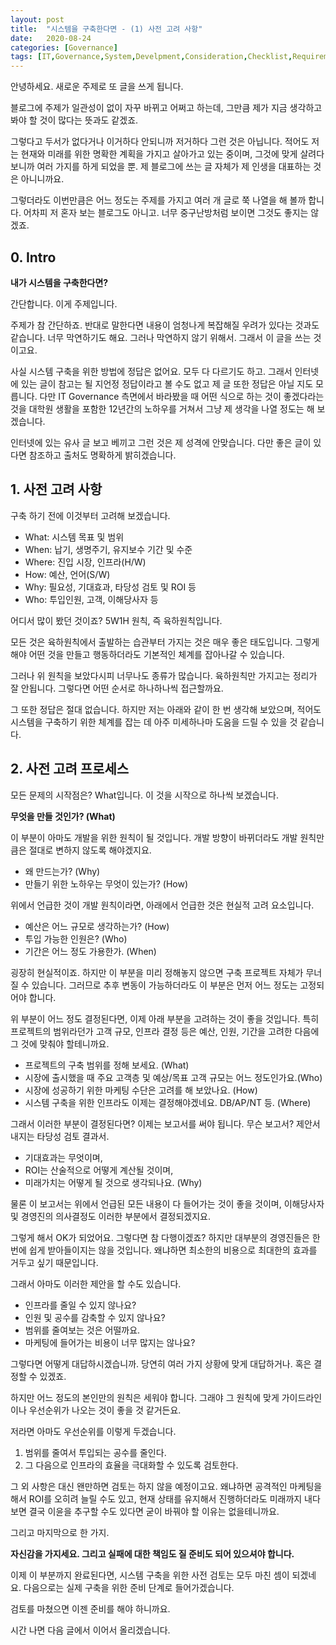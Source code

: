 ```yaml
---
layout: post
title:  "시스템을 구축한다면 - (1) 사전 고려 사항"
date:   2020-08-24
categories: [Governance]
tags: [IT,Governance,System,Develpment,Consideration,Checklist,Requirement]
---
```


안녕하세요. 새로운 주제로 또 글을 쓰게 됩니다.

블로그에 주제가 일관성이 없이 자꾸 바뀌고 어쩌고 하는데, 그만큼 제가 지금 생각하고 봐야 할 것이 많다는 뜻과도 같겠죠.

그렇다고 두서가 없다거나 이거하다 안되니까 저거하다 그런 것은 아닙니다. 적어도 저는 현재와 미래를 위한 명확한 계획을 가지고 살아가고 있는 중이며,
그것에 맞게 살려다 보니까 여러 가지를 하게 되었을 뿐.
제 블로그에 쓰는 글 자체가 제 인생을 대표하는 것은 아니니까요.

그렇더라도 이번만큼은 어느 정도는 주제를 가지고 여러 개 글로 쭉 나열을 해 볼까 합니다. 어차피 저 혼자 보는 블로그도 아니고. 너무 중구난방처럼 보이면 그것도 좋지는 않겠죠.

## 0. Intro

**내가 시스템을 구축한다면?**

간단합니다. 이게 주제입니다.

주제가 참 간단하죠. 반대로 말한다면 내용이 엄청나게 복잡해질 우려가 있다는 것과도 같습니다.
너무 막연하기도 해요. 그러나 막연하지 않기 위해서. 그래서 이 글을 쓰는 것이고요.

사실 시스템 구축을 위한 방법에 정답은 없어요. 모두 다 다르기도 하고.
그래서 인터넷에 있는 글이 참고는 될 지언정 정답이라고 볼 수도 없고 제 글 또한 정답은 아닐 지도 모릅니다.
다만 IT Governance 측면에서 바라봤을 때 어떤 식으로 하는 것이 좋겠다라는 것을 대학원 생활을 포함한 12년간의 노하우를 거쳐서 그냥 제 생각을 나열 정도는 해 보겠습니다.

인터넷에 있는 유사 글 보고 베끼고 그런 것은 제 성격에 안맞습니다. 다만 좋은 글이 있다면 참조하고 출처도 명확하게 밝히겠습니다.

## 1. 사전 고려 사항

구축 하기 전에 이것부터 고려해 보겠습니다.

+ What: 시스템 목표 및 범위
+ When: 납기, 생명주기, 유지보수 기간 및 수준
+ Where: 진입 시장, 인프라(H/W)
+ How: 예산, 언어(S/W)
+ Why: 필요성, 기대효과, 타당성 검토 및 ROI 등
+ Who: 투입인원, 고객, 이해당사자 등

어디서 많이 봤던 것이죠? 5W1H 원칙, 즉 육하원칙입니다.

모든 것은 육하원칙에서 출발하는 습관부터 가지는 것은 매우 좋은 태도입니다.
그렇게 해야 어떤 것을 만들고 행동하더라도 기본적인 체계를 잡아나갈 수 있습니다.

그러나 위 원칙을 보았다시피 너무나도 종류가 많습니다. 육하원칙만 가지고는 정리가 잘 안됩니다.
그렇다면 어떤 순서로 하나하나씩 접근할까요.

그 또한 정답은 절대 없습니다. 하지만 저는 아래와 같이 한 번 생각해 보았으며, 적어도 시스템을 구축하기 위한 체계를 잡는 데 아주 미세하나마 도움을 드릴 수 있을 것 같습니다.

## 2. 사전 고려 프로세스

모든 문제의 시작점은? What입니다.
이 것을 시작으로 하나씩 보겠습니다.

**무엇을 만들 것인가? (What)**

이 부분이 아마도 개발을 위한 원칙이 될 것입니다. 
개발 방향이 바뀌더라도 개발 원칙만큼은 절대로 변하지 않도록 해야겠지요.

+ 왜 만드는가? (Why)
+ 만들기 위한 노하우는 무엇이 있는가? (How)

위에서 언급한 것이 개발 원칙이라면, 아래에서 언급한 것은 현실적 고려 요소입니다.

+ 예산은 어느 규모로 생각하는가? (How)
+ 투입 가능한 인원은? (Who)
+ 기간은 어느 정도 가용한가. (When)

굉장히 현실적이죠. 하지만 이 부분을 미리 정해놓지 않으면 구축 프로젝트 자체가 무너질 수 있습니다. 그러므로 추후 변동이 가능하더라도 이 부분은 먼저 어느 정도는 고정되어야 합니다.

위 부분이 어느 정도 결정된다면, 이제 아래 부분을 고려하는 것이 좋을 것입니다. 특히 프로젝트의 범위라던가 고객 규모, 인프라 결정 등은 예산, 인원, 기간을 고려한 다음에 그 것에 맞춰야 할테니까요.

+ 프로젝트의 구축 범위를 정해 보세요. (What)
+ 시장에 출시했을 때 주요 고객층 및 예상/목표 고객 규모는 어느 정도인가요.(Who)
+ 시장에 성공하기 위한 마케팅 수단은 고려를 해 보았나요. (How)
+ 시스템 구축을 위한 인프라도 이제는 결정해야겠네요. DB/AP/NT 등. (Where)

그래서 이러한 부분이 결정된다면? 이제는 보고서를 써야 됩니다. 
무슨 보고서? 제안서 내지는 타당성 검토 결과서.

+ 기대효과는 무엇이며,
+ ROI는 산술적으로 어떻게 계산될 것이며,
+ 미래가치는 어떻게 될 것으로 생각되나요. (Why)

물론 이 보고서는 위에서 언급된 모든 내용이 다 들어가는 것이 좋을 것이며, 이해당사자 및 경영진의 의사결정도 이러한 부분에서 결정되겠지요.

그렇게 해서 OK가 되었어요. 그렇다면 참 다행이겠죠?
하지만 대부분의 경영진들은 한 번에 쉽게 받아들이지는 않을 것입니다.
왜냐하면 최소한의 비용으로 최대한의 효과를 거두고 싶기 때문입니다.

그래서 아마도 이러한 제안을 할 수도 있습니다.

+ 인프라를 줄일 수 있지 않나요?
+ 인원 및 공수를 감축할 수 있지 않나요?
+ 범위를 줄여보는 것은 어떨까요.
+ 마케팅에 들어가는 비용이 너무 많지는 않나요?

그렇다면 어떻게 대답하시겠습니까. 
당연히 여러 가지 상황에 맞게 대답하거나. 혹은 결정할 수 있겠죠.

하지만 어느 정도의 본인만의 원칙은 세워야 합니다.
그래야 그 원칙에 맞게 가이드라인이나 우선순위가 나오는 것이 좋을 것 같거든요.

저라면 아마도 우선순위를 이렇게 두겠습니다.

1. 범위를 줄여서 투입되는 공수를 줄인다.
2. 그 다음으로 인프라의 효율을 극대화할 수 있도록 검토한다.

그 외 사항은 대신 왠만하면 검토는 하지 않을 예정이고요.
왜냐하면 공격적인 마케팅을 해서 ROI를 오히려 늘릴 수도 있고,
현재 상태를 유지해서 진행하더라도 미래까지 내다보면 결국 이윤을 추구할 수도 있다면 굳이 바꿔야 할 이유는 없을테니까요.

그리고 마지막으로 한 가지.

**자신감을 가지세요. 그리고 실패에 대한 책임도 질 준비도 되어 있으셔야 합니다.**

이제 이 부분까지 완료된다면, 시스템 구축을 위한 사전 검토는 모두 마친 셈이 되겠네요.
다음으로는 실제 구축을 위한 준비 단계로 들어가겠습니다.

검토를 마쳤으면 이젠 준비를 해야 하니까요.

시간 나면 다음 글에서 이어서 올리겠습니다.